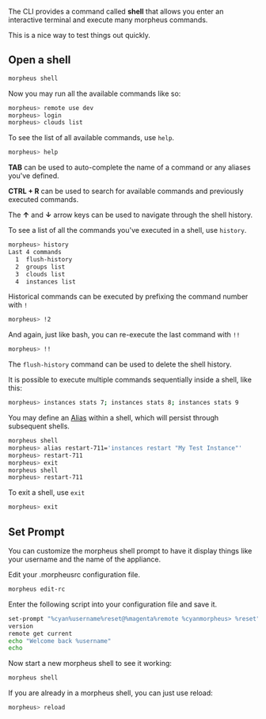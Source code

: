 The CLI provides a command called **shell** that allows you enter an interactive terminal and execute many morpheus commands.

This is a nice way to test things out quickly.

## Open a shell

```bash
morpheus shell
```

Now you may run all the available commands like so:

```bash
morpheus> remote use dev
morpheus> login
morpheus> clouds list
```

To see the list of all available commands, use `help`.

```bash
morpheus> help
```

**TAB** can be used to auto-complete the name of a command or any aliases you've defined.

**CTRL + R** can be used to search for available commands and previously executed commands.

The **↑** and **↓** arrow keys can be used to navigate through the shell history.

To see a list of all the commands you've executed in a shell, use `history`.

```bash
morpheus> history
Last 4 commands
  1  flush-history
  2  groups list
  3  clouds list
  4  instances list
```

Historical commands can be executed by prefixing the command number with `!`
```bash
morpheus> !2
```

And again, just like bash, you can re-execute the last command with `!!`
```bash
morpheus> !!
```

The `flush-history` command can be used to delete the shell history.


It is possible to execute multiple commands sequentially inside a shell, like this:

```bash
morpheus> instances stats 7; instances stats 8; instances stats 9
```

You may define an [Alias](Alias) within a shell, which will persist through subsequent shells.

```bash
morpheus shell
morpheus> alias restart-711='instances restart "My Test Instance"'
morpheus> restart-711
morpheus> exit
morpheus shell
morpheus> restart-711
```

To exit a shell, use `exit`
```bash
morpheus> exit
```

## Set Prompt

You can customize the morpheus shell prompt to have it display things like your username and the name of the appliance. 

Edit your .morpheusrc configuration file.

```bash
morpheus edit-rc
```

Enter the following script into your configuration file and save it.

```bash
set-prompt "%cyan%username%reset@%magenta%remote %cyanmorpheus> %reset"
version
remote get current
echo "Welcome back %username"
echo
```

Now start a new morpheus shell to see it working:

```bash
morpheus shell
```

If you are already in a morpheus shell, you can just use reload:

```bash
morpheus> reload
```
